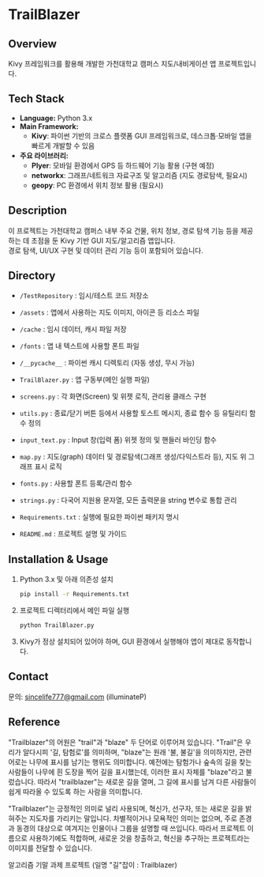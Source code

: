 # TrailBlazer

## Overview  
Kivy 프레임워크를 활용해 개발한 가천대학교 캠퍼스 지도/내비게이션 앱 프로젝트입니다.

## Tech Stack  
- **Language:** Python 3.x  
- **Main Framework:**  
  - **Kivy**: 파이썬 기반의 크로스 플랫폼 GUI 프레임워크로, 데스크톱·모바일 앱을 빠르게 개발할 수 있음  
- **주요 라이브러리:**  
  - **Plyer**: 모바일 환경에서 GPS 등 하드웨어 기능 활용 (구현 예정)
  - **networkx**: 그래프/네트워크 자료구조 및 알고리즘 (지도 경로탐색, 필요시)
  - **geopy**: PC 환경에서 위치 정보 활용 (필요시)

## Description  
이 프로젝트는 가천대학교 캠퍼스 내부 주요 건물, 위치 정보, 경로 탐색 기능 등을 제공하는 데 초점을 둔 Kivy 기반 GUI 지도/알고리즘 앱입니다.  
 경로 탐색, UI/UX 구현 및 데이터 관리 기능 등이 포함되어 있습니다.

## Directory  
- `/TestRepository` : 임시/테스트 코드 저장소
- `/assets` : 앱에서 사용하는 지도 이미지, 아이콘 등 리소스 파일
- `/cache` : 임시 데이터, 캐시 파일 저장
- `/fonts` : 앱 내 텍스트에 사용할 폰트 파일
- `/__pycache__` : 파이썬 캐시 디렉토리 (자동 생성, 무시 가능)

- `TrailBlazer.py` : 앱 구동부(메인 실행 파일)
- `screens.py` : 각 화면(Screen) 및 위젯 로직, 관리용 클래스 구현
- `utils.py` : 종료/닫기 버튼 등에서 사용할 토스트 메시지, 종료 함수 등 유틸리티 함수 정의
- `input_text.py` : Input 창(입력 폼) 위젯 정의 및 핸들러 바인딩 함수
- `map.py` : 지도(graph) 데이터 및 경로탐색(그래프 생성/다익스트라 등), 지도 위 그래프 표시 로직
- `fonts.py` : 사용할 폰트 등록/관리 함수
- `strings.py` : 다국어 지원용 문자열, 모든 출력문을 string 변수로 통합 관리
- `Requirements.txt` : 실행에 필요한 파이썬 패키지 명시  
- `README.md` : 프로젝트 설명 및 가이드

## Installation & Usage  
1. Python 3.x 및 아래 의존성 설치  
    ```bash
    pip install -r Requirements.txt
    ```
2. 프로젝트 디렉터리에서 메인 파일 실행  
    ```bash
    python TrailBlazer.py
    ```
3. Kivy가 정상 설치되어 있어야 하며, GUI 환경에서 실행해야 앱이 제대로 동작합니다.

## Contact  
문의: sincelife777@gmail.com (illuminateP)

## Reference
"Trailblazer"의 어원은 "trail"과 "blaze" 두 단어로 이루어져 있습니다. "Trail"은 우리가 알다시피 '길, 탐험로'를 의미하며, "blaze"는 원래 '불, 불길'을 의미하지만, 관련어로는 나무에 표시를 남기는 행위도 의미합니다. 예전에는 탐험가나 숲속의 길을 찾는 사람들이 나무에 흰 도장을 찍어 길을 표시했는데, 이러한 표시 자체를 "blaze"라고 불렀습니다. 따라서 "trailblazer"는 새로운 길을 열며, 그 길에 표시를 남겨 다른 사람들이 쉽게 따라올 수 있도록 하는 사람을 의미합니다.

"Trailblazer"는 긍정적인 의미로 널리 사용되며, 혁신가, 선구자, 또는 새로운 길을 밝혀주는 지도자를 가리키는 말입니다. 차별적이거나 모욕적인 의미는 없으며, 주로 존경과 동경의 대상으로 여겨지는 인물이나 그룹을 설명할 때 쓰입니다. 따라서 프로젝트 이름으로 사용하기에도 적합하며, 새로운 것을 창출하고, 혁신을 추구하는 프로젝트라는 이미지를 전달할 수 있습니다.

알고리즘 기말 과제 프로젝트 (일명 "길"잡이 : Trailblazer)
